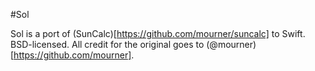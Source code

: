 #Sol

Sol is a port of (SunCalc)[https://github.com/mourner/suncalc] to Swift. BSD-licensed. All credit for the original goes to (@mourner)[https://github.com/mourner].

